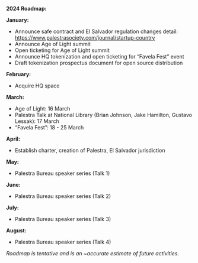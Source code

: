 **2024 Roadmap:**

**January:**
- Announce safe contract and El Salvador regulation changes detail: https://www.palestrasociety.com/journal/startup-country
- Announce Age of Light summit
- Open ticketing for Age of Light summit
- Announce HQ tokenization and open ticketing for “Favela Fest” event
- Draft tokenization prospectus document for open source distribution

**February:**
- Acquire HQ space

**March:**
- Age of Light: 16 March
- Palestra Talk at National Library (Brian Johnson, Jake Hamilton, Gustavo Lessak): 17 March 
- “Favela Fest”: 18 - 25 March

**April:**
- Establish charter, creation of Palestra, El Salvador jurisdiction

**May:**
- Palestra Bureau speaker series (Talk 1)

**June:**
- Palestra Bureau speaker series (Talk 2)

**July:**
- Palestra Bureau speaker series (Talk 3)

**August:**
- Palestra Bureau speaker series (Talk 4)


_Roadmap is tentative and is an ~accurate estimate of future activities._
